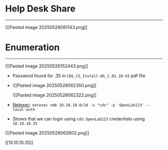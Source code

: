 # Help Desk Share
---
![[Pasted image 20250528061143.png]]

# Enumeration
----

![[Pasted image 20250526152443.png]]

- Password found  for .35 in `CDS_CS_Install-WS_C.01.10-U3` pdf file
- ![[Pasted image 20250528062350.png]]

	![[Pasted image 20250528062322.png]]

- [Netexec](<netexec smb 10.10.10.0/24 -u "cds" -p 'OpenLab123' --local-auth>): `netexec smb 10.10.10.0/24 -u "cds" -p 'OpenLab123' --local-auth`
- Shows that we can login using `cds`: `OpenLab123` credentials using `10.10.10.35`

![[Pasted image 20250528062602.png]]

[[10.10.10.35]]